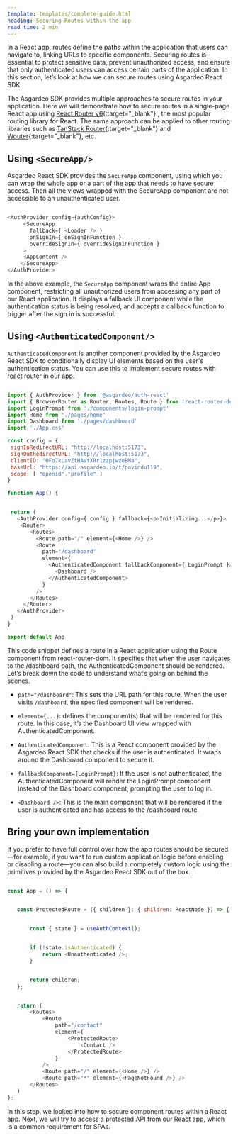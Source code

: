 ```yaml
---
template: templates/complete-guide.html
heading: Securing Routes within the app
read_time: 2 min
---
```


In a React app, routes define the paths within the application that users can navigate to, linking URLs to specific components. Securing routes is essential to protect sensitive data, prevent unauthorized access, and ensure that only authenticated users can access certain parts of the application. In this section, let’s look at how we can secure routes using Asgardeo React SDK

The Asgardeo SDK provides multiple approaches to secure routes in your application. Here we will demonstrate how to secure routes in a single-page React app using [React Router v6](https://reactrouter.com/en/main){:target="_blank"} , the most popular routing library for React. The same approach can be applied to other routing libraries such as [TanStack Router](https://tanstack.com/router/latest){:target="_blank"}  and [Wouter](https://github.com/molefrog/wouter){:target="_blank"}, etc.

## Using `<SecureApp/>`

Asgardeo React SDK provides the  `SecureApp` component, using which you can wrap the whole app or a part of the app that needs to have secure access. Then all the views wrapped with the SecureApp component are not accessible to an unauthenticated user.

```javascript

<AuthProvider config={authConfig}>
     <SecureApp
       fallback={ <Loader /> }
       onSignIn={ onSignInFunction }
       overrideSignIn={ overrideSignInFunction }
     >
     <AppContent />
    </SecureApp>
</AuthProvider>

```

In the above example, the `SecureApp` component wraps the entire App component, restricting all unauthorized users from accessing any part of our React application. It displays a fallback UI component while the authentication status is being resolved, and accepts a callback function to trigger after the sign in is successful.

## Using `<AuthenticatedComponent/>`

`AuthenticatedComponent` is another component provided by the Asgardeo React SDK to conditionally display UI elements based on the user's authentication status. You can use this to implement secure routes with react router in our app.

```javascript

import { AuthProvider } from '@asgardeo/auth-react'
import { BrowserRouter as Router, Routes, Route } from 'react-router-dom'
import LoginPrompt from './components/login-prompt'
import Home from './pages/home'
import Dashboard from './pages/dashboard'
import './App.css'

const config = {
 signInRedirectURL: "http://localhost:5173",
 signOutRedirectURL: "http://localhost:5173",
 clientID: "0Fo7kLavZtHAVtXRr1zzpjwzeBMa",
 baseUrl: "https://api.asgardeo.io/t/pavindu119",
 scope: [ "openid","profile" ]
}

function App() {


 return (
   <AuthProvider config={ config } fallback={<p>Initializing...</p>}>
    <Router>
       <Routes>
         <Route path="/" element={<Home />} />
         <Route
           path="/dashboard"
           element={
             <AuthenticatedComponent fallbackComponent={ LoginPrompt }>
               <Dashboard />
             </AuthenticatedComponent>
           }
         />
       </Routes>
     </Router>
   </AuthProvider>
 )
}

export default App

```

This code snippet defines a route in a React application using the Route component from react-router-dom. It specifies that when the user navigates to the /dashboard path, the AuthenticatedComponent should be rendered. Let’s break down the code to understand what’s going on behind the scenes.

- `path="/dashboard"`: This sets the URL path for this route. When the user visits `/dashboard`, the specified component will be rendered.

- `element={...}`: defines the component(s) that will be rendered for this route. In this case, it’s the Dashboard UI view wrapped with AuthenticatedComponent.

- `AuthenticatedComponent`: This is a React component provided by the Asgardeo React SDK that checks if the user is authenticated. It wraps around the Dashboard component to secure it.

- `fallbackComponent={LoginPrompt}`: If the user is not authenticated, the AuthenticatedComponent will render the LoginPrompt component instead of the Dashboard component, prompting the user to log in.

- `<Dashboard />`: This is the main component that will be rendered if the user is authenticated and has access to the /dashboard route.

## Bring your own implementation

If you prefer to have full control over how the app routes should be secured—for example, if you want to run custom application logic before enabling or disabling a route—you can also build a completely custom logic using the primitives provided by the Asgardeo React SDK out of the box.

```javascript

const App = () => {


   const ProtectedRoute = ({ children }: { children: ReactNode }) => {


       const { state } = useAuthContext();


       if (!state.isAuthenticated) {
           return <Unauthenticated />;
       }


       return children;
   };


   return (
       <Routes>
           <Route
               path="/contact"
               element={
                   <ProtectedRoute>
                       <Contact />
                   </ProtectedRoute>
               }
           />
           <Route path="/" element={<Home />} />
           <Route path="*" element={<PageNotFound />} />
       </Routes>
   )
};


```

In this step, we looked into how to secure component routes within a React app. Next, we will try to access a protected API from our React app, which is a common requirement for SPAs.
